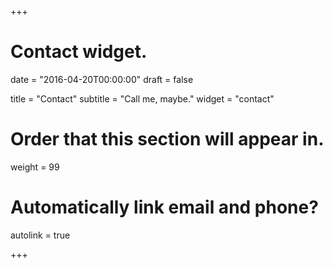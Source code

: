 +++
# Contact widget.

date = "2016-04-20T00:00:00"
draft = false

title = "Contact"
subtitle = "Call me, maybe."
widget = "contact"

# Order that this section will appear in.
weight = 99

# Automatically link email and phone?
autolink = true

+++

